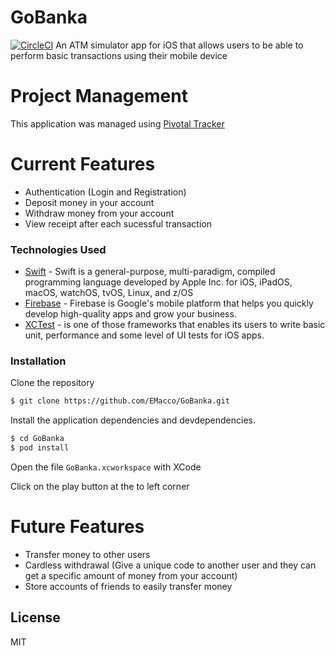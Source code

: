 # GoBanka
[![CircleCI](https://circleci.com/gh/EMacco/GoBanka.svg?style=svg)](https://circleci.com/gh/EMacco/GoBanka)
An ATM simulator app for iOS that allows users to be able to perform basic transactions using their mobile device

# Project Management
This application was managed using [Pivotal Tracker](https://www.pivotaltracker.com/n/projects/2400403)

# Current Features

  - Authentication (Login and Registration)
  - Deposit money in your account
  - Withdraw money from your account
  - View receipt after each sucessful transaction


### Technologies Used

* [Swift](https://developer.apple.com/swift/) - Swift is a general-purpose, multi-paradigm, compiled programming language developed by Apple Inc. for iOS, iPadOS, macOS, watchOS, tvOS, Linux, and z/OS
* [Firebase](https://firebase.google.com) - Firebase is Google's mobile platform that helps you quickly develop high-quality apps and grow your business.
* [XCTest](https://developer.apple.com/documentation/xctest) - is one of those frameworks that enables its users to write basic unit, performance and some level of UI tests for iOS apps.


### Installation

Clone the repository
```sh
$ git clone https://github.com/EMacco/GoBanka.git
```

Install the application dependencies and devdependencies.

```sh
$ cd GoBanka
$ pod install
```

Open the file `GoBanka.xcworkspace` with XCode

Click on the play button at the to left corner

# Future Features

  - Transfer money to other users
  - Cardless withdrawal (Give a unique code to another user and they can get a specific amount of money from your account)
  - Store accounts of friends to easily transfer money


License
----

MIT

